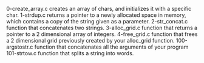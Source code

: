 0-create_array.c creates an array of chars, and initializes it with a specific char. 1-strdup.c returns a pointer to a newly allocated space in memory, which contains a copy of the string given as a parameter. 2-str_concat.c function that concatenates two strings. 3-alloc_grid.c function that returns a pointer to a 2 dimensional array of integers. 4-free_grid.c function that frees a 2 dimensional grid previously created by your alloc_grid function. 100-argstostr.c function that concatenates all the arguments of your program 101-strtow.c function that splits a string into words.


